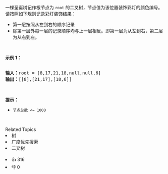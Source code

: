 <p>一棵圣诞树记作根节点为 <code>root</code> 的二叉树，节点值为该位置装饰彩灯的颜色编号。请按照如下规则记录彩灯装饰结果：</p>

<ul> 
 <li>第一层按照从左到右的顺序记录</li> 
 <li>除第一层外每一层的记录顺序均与上一层相反。即第一层为从左到右，第二层为从右到左。</li> 
</ul>

<p>&nbsp;</p>

<p><strong>示例 1：</strong></p>

<p><img alt="" src="https://pic.leetcode.cn/1694758674-XYrUiV-%E5%89%91%E6%8C%87%20Offer%2032%20-%20I_%E7%A4%BA%E4%BE%8B1.png" /></p>

<pre>
<strong>输入：</strong>root = [8,17,21,18,null,null,6]
<strong>输出：</strong>[[8],[21,17],[18,6]]
</pre>

<p>&nbsp;</p>

<p><strong>提示：</strong></p>

<ul> 
 <li><code>节点总数 &lt;= 1000</code></li> 
</ul>

<p>&nbsp;</p>

<div><div>Related Topics</div><div><li>树</li><li>广度优先搜索</li><li>二叉树</li></div></div><br><div><li>👍 316</li><li>👎 0</li></div>